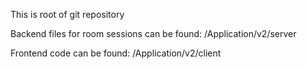 This is root of git repository

Backend files for room sessions can be found: /Application/v2/server

Frontend code can be found: /Application/v2/client
